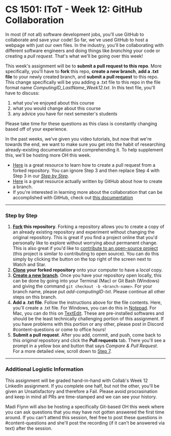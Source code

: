 # CS 1501: IToT - Week 12: GitHub Collaboration

In most (if not all) software development jobs, you'll use GitHub to collaborate and save your code! So far, we've used GitHub to host a webpage with just our own files. In the industry, you'll be collaborating with different software engineers and doing things like *branching* your code or creating a *pull request.* That's what we'll be going over this week!

This week's assignment will be to **submit a pull request to this repo**. More specifically, you'll have to **fork** this repo, **create a new branch**, **add a .txt file** to your newly created branch, and **submit a pull request** to this repo.
This change specifically will be you adding a .txt file to this repo in the file format name *ComputingID_LastName_Week12.txt*. 
In this text file, you'll have to discuss: 
1. what you've enjoyed about this course
2. what you would change about this course 
3. any advice you have for next semester's students

Please take time for these questions as this class is constantly changing based off of your experience.

In the past weeks, we've given you video tutorials, but now that we're towards the end, we want to make sure you get into the habit of researching already-existing documentation and comprehending it. To help supplement this, we'll be hosting more OH this week.

* [Here](https://jarv.is/notes/how-to-pull-request-fork-github/) is a great resource to learn how to create a pull request from a forked repository. You can ignore Step 3 and then replace Step 4 with Step 3 in our *[Step by Step](https://github.com/hortonuva/tools-f20-week12/blob/main/README.md#step-by-step)*.
* [Here](https://docs.github.com/en/free-pro-team@latest/github/collaborating-with-issues-and-pull-requests/creating-and-deleting-branches-within-your-repository) is a great resource actually written by GitHub about how to create a branch.
* If you're interested in learning more about the collaboration that can be accomplished with GitHub, check out [this documentation](https://docs.github.com/en/free-pro-team@latest/github/collaborating-with-issues-and-pull-requests/about-branches)

---

### Step by Step
1. **[Fork](https://docs.github.com/en/free-pro-team@latest/github/getting-started-with-github/fork-a-repo) this repository**. Forking a repository allows you to create a copy of an already existing repository and experiment without changing the original repository. This is great if you find a project online that you'd personally like to explore without worrying about permanent change. This is also great if you'd like to [contribute to an open-source project](https://opensource.guide) (this project is similar to contributing to open source). You can do this simply by clicking the button on the top right of the screen next to Watch and Star.
2. **[Clone](https://docs.github.com/en/free-pro-team@latest/github/creating-cloning-and-archiving-repositories/cloning-a-repository) your forked repository** onto your computer to have a *local* copy.
3. **[Create a new branch](https://git-scm.com/book/en/v2/Git-Branching-Basic-Branching-and-Merging)**. Once you have your repository open locally, this can be done by going into your Terminal (Mac) or Git Bash (Windows) and giving the command `git checkout -b <branch-name>`. For your branch name, please put *add-computingID-txt*. Please continue all other steps on this branch.
4. **Add a .txt file**. Follow the instructions above for the file contents. Here, you'll create a .txt file. For Windows, you can do this in [Notepad](https://www.computerhope.com/issues/ch001359.htm). For Mac, you can do this on [TextEdit](https://macreports.com/how-to-create-a-text-txt-file-on-a-mac/). These are pre-installed softwares and should be the least technically challenging portion of this assignment. If you have problems with this portion or any other, please post in Discord #content-questions or come to office hours!
4. **Submit a pull request**. After you add, commit, and push, come back to this *original* repository and click the **Pull requests** tab. There you'll see a prompt in a yellow box and button that says *Compare & Pull Request*. For a more detailed view, scroll down to [Step 7](https://jarv.is/notes/how-to-pull-request-fork-github/).

---

### Additional Logistic Information
This assignment will be graded hand-in-hand with Collab's Week 12 LinkedIn assignment. If you complete one half, but not the other, you'll be given an Unsatisfactory and therefore a Fail. Please avoid procrasination and keep in mind all PRs are time-stamped and we can see your history.

Madi Flynn will also be hosting a specifically Git-based OH this week where you can ask questions that you may have not gotten answered the first time around. If you can't attend this session, feel free to post these questions in #content-questions and she'll post the recording (if it can't be answered via text) after the session.

